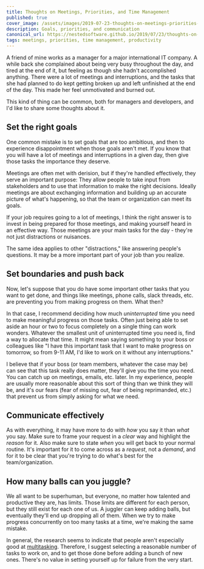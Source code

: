 ```yaml
---
title: Thoughts on Meetings, Priorities, and Time Management
published: true
cover_image: /assets/images/2019-07-23-thoughts-on-meetings-priorities-and-time-management-4ni9.146607/ykjpqd9m2wm7dmp9gqla.jpg
description: Goals, priorities, and communication
canonical_url: https://nestedsoftware.github.io/2019/07/23/thoughts-on-meetings-priorities-and-time-management-4ni9.146607.html
tags: meetings, priorities, time management, productivity
---
```


A friend of mine works as a manager for a major international IT company. A while back she complained about being very busy throughout the day, and tired at the end of it, but feeling as though she hadn't accomplished anything. There were a lot of meetings and interruptions, and the tasks that she had planned to do kept getting broken up and left unfinished at the end of the day. This made her feel unmotivated and burned out. 

This kind of thing can be common, both for managers and developers, and I'd like to share some thoughts about it.

## Set the right goals

One common mistake is to set goals that are too ambitious, and then to experience disappointment when those goals aren't met. If you know that you will have a lot of meetings and interruptions in a given day, then give those tasks the importance they deserve. 

Meetings are often met with derision, but if they're handled effectively, they serve an important purpose: They allow people to take input from stakeholders and to use that information to make the right decisions. Ideally meetings are about exchanging information and building up an accurate picture of what's happening, so that the team or organization can meet its goals. 

If your job requires going to a lot of meetings, I think the right answer is to invest in being prepared for those meetings, and making yourself heard in an effective way. Those meetings are your main tasks for the day - they're not just distractions or nuisances.

The same idea applies to other "distractions," like answering people's questions. It may be a more important part of your job than you realize. 

## Set boundaries and push back

Now, let's suppose that you do have some important other tasks that you want to get done, and things like meetings, phone calls, slack threads, etc. are preventing you from making progress on them. What then? 

In that case, I recommend deciding how much _uninterrupted_ time you need to make meaningful progress on those tasks. Often just being able to set aside an hour or two to focus completely on a single thing can work wonders. Whatever the smallest unit of uninterrupted time you need is, find a way to allocate that time. It might mean saying something to your boss or colleagues like "I have this important task that I want to make progress on tomorrow, so from 9-11 AM, I'd like to work on it without any interruptions." 

I believe that if your boss (or team members, whatever the case may be) can see that this task really does matter, they'll give you the time you need. You can catch up on meetings, emails, etc. later. In my experience, people are usually more reasonable about this sort of thing than we think they will be, and it's our fears (fear of missing out, fear of being reprimanded, etc.) that prevent us from simply asking for what we need. 

## Communicate effectively

As with everything, it may have more to do with _how_ you say it than _what_ you say. Make sure to frame your request in a _clear_ way and highlight the _reason_ for it. Also make sure to state _when_ you will get back to your normal routine. It's important for it to come across as a _request_, not a _demand_, and for it to be clear that you're trying to do what's best for the team/organization.

## How many balls can you juggle?

We all want to be superhuman, but everyone, no matter how talented and productive they are, has limits. Those limits are different for each person, but they still exist for each one of us. A juggler can keep adding balls, but eventually they'll end up dropping all of them. When we try to make progress concurrently on too many tasks at a time, we're making the same mistake.

In general, the research seems to indicate that people aren't especially good at [multitasking](https://www.apa.org/research/action/multitask). Therefore, I suggest selecting a reasonable number of tasks to work on, and to get those done before adding a bunch of new ones. There's no value in setting yourself up for failure from the very start.
